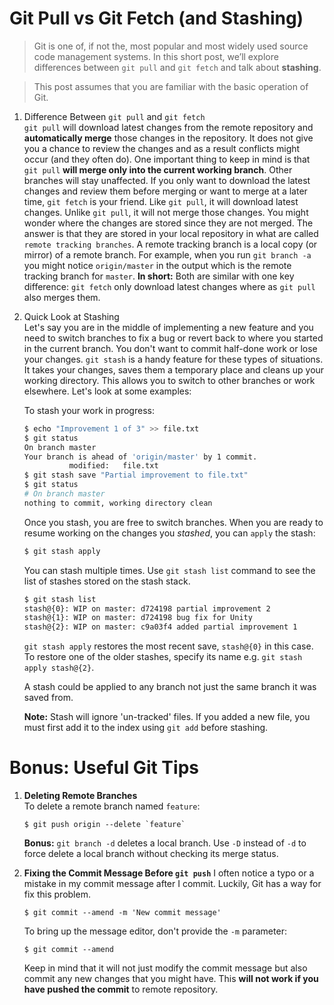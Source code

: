 # Git Pull vs Git Fetch (and Stashing)

> Git is one of, if not the, most popular and most widely used source code management systems. In this short post, we’ll explore differences between `git pull` and `git fetch` and talk about __stashing__.

> This post assumes that you are familiar with the basic operation of Git.

1. Difference Between `git pull` and `git fetch`  
  `git pull` will download latest changes from the remote repository and __automatically merge__ those changes in the repository. It does not give you a chance to review the changes and as a result conflicts might occur (and they often do). One important thing to keep in mind is that `git pull` __will merge only into the current working branch__. Other branches will stay unaffected.
  If you only want to download the latest changes and review them before merging or want to merge at a later time, `git fetch` is your friend. Like `git pull`, it will download latest changes. Unlike `git pull`, it will not merge those changes. You might wonder where the changes are stored since they are not merged. The answer is that they are stored in your local repository in what are called `remote tracking branches`. A remote tracking branch is a local copy (or mirror) of a remote branch. For example, when you run `git branch -a` you might notice `origin/master` in the output which is the remote tracking branch for `master`.
  __In short:__ Both are similar with one key difference: `git fetch` only download latest changes where as `git pull` also merges them.

2. Quick Look at Stashing  
  Let's say you are in the middle of implementing a new feature and you need to switch branches to fix a bug or revert back to where you started in the current branch. You don't want to commit half-done work or lose your changes. `git stash` is a handy feature for these types of situations. It takes your changes, saves them a temporary place and cleans up your working directory. This allows you to switch to other branches or work elsewhere. Let's look at some examples:  
  
    To stash your work in progress:
  
    ```bash
    $ echo "Improvement 1 of 3" >> file.txt
    $ git status
    On branch master
    Your branch is ahead of 'origin/master' by 1 commit.
              modified:   file.txt
    $ git stash save "Partial improvement to file.txt"   
    $ git status
    # On branch master
    nothing to commit, working directory clean
    ```
    Once you stash, you are free to switch branches. When you are ready to resume working on the changes you _stashed_, you can `apply` the stash:
    ```bash
    $ git stash apply
    ```
    You can stash multiple times. Use `git stash list` command to see the list of stashes stored on the stash stack.
    
    ```bash
    $ git stash list
    stash@{0}: WIP on master: d724198 partial improvement 2
    stash@{1}: WIP on master: d724198 bug fix for Unity
    stash@{2}: WIP on master: c9a03f4 added partial improvement 1
    ```
    
    `git stash apply` restores the most recent save, `stash@{0}` in this case. To restore one of the older stashes, specify its name e.g. `git stash apply stash@{2}`.
     
     A stash could be applied to any branch not just the same branch it was saved from.
     
     __Note:__ Stash will ignore 'un-tracked' files. If you added a new file, you must first add it to the index using `git add` before stashing.

# Bonus: Useful Git Tips

1. __Deleting Remote Branches__  
  To delete a remote branch named `feature`:
    ```git
    $ git push origin --delete `feature`
    ```
    __Bonus:__ `git branch -d` deletes a local branch. Use `-D` instead of `-d` to force delete a local branch without checking its merge status.

2. __Fixing the Commit Message Before `git push`__
  I often notice a typo or a mistake in my commit message after I commit. Luckily, Git has a way for fix this problem.
    ```git
    $ git commit --amend -m 'New commit message'
    ```
    To bring up the message editor, don't provide the `-m` parameter:
    ```git
    $ git commit --amend
    ```
    Keep in mind that it will not just modify the commit message but also commit any new changes that you might have. This __will not work if you have pushed the commit__ to remote repository.